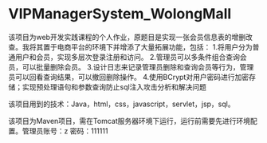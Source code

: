 # VIPManagerSystem_WolongMall
该项目为web开发实践课程的个人作业，原题目是实现一张会员信息表的增删改查。我将其置于电商平台的环境下并增添了大量拓展功能，包括：
1.将用户分为普通用户和会员，实现多层次登录注册和访问。
2.管理员可以多条件组合查询会员，可以批量删除会员。
3.设计日志来记录管理员删除和查询会员等行为，管理员可以回看查询结果，可以撤回删除操作。
4.使用BCrypt对用户密码进行加密存储；实现预处理语句和参数查询防止sql注入攻击分析和解决问题

该项目用到的技术：Java，html，css，javascript，servlet，jsp，sql。

该项目为Maven项目，需在Tomcat服务器环境下运行，运行前需要先进行环境配置。管理员账号：z   密码：111111
